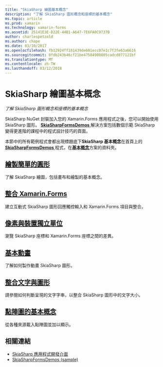 ```yaml
---
title: "SkiaSharp 繪圖基本概念"
description: "了解 SkiaSharp 圖形概念和座標的基本概念"
ms.topic: article
ms.prod: xamarin
ms.technology: xamarin-forms
ms.assetid: 25141E3E-D22E-44B1-A647-7E6FA0C9737B
author: charlespetzold
ms.author: chape
ms.date: 03/10/2017
ms.openlocfilehash: fb12924ff181439de601ecc07e1c7f3fe63a6616
ms.sourcegitcommit: 0fdb243b46cf21be47584900805cadcd077121bf
ms.translationtype: MT
ms.contentlocale: zh-TW
ms.lasthandoff: 03/12/2018
---
```

# <a name="skiasharp-drawing-basics"></a>SkiaSharp 繪圖基本概念

_了解 SkiaSharp 圖形概念和座標的基本概念_

SkiaSharp NuGet 封裝加入您的 Xamarin.Forms 應用程式之後，您可以開始使用 SkiaSharp 圖形。 [ **SkiaSharpFormsDemos** ](https://developer.xamarin.com/samples/xamarin-forms/SkiaSharpForms/SkiaSharpFormsDemos/)解決方案包括數個示範 SkiaSharp 變得更進階的課程中的程式設計技巧的頁面。

本節中的所有範例程式會都出現標題底下**SkiaSharp 基本概念**在首頁上的[ **SkiaSharpFormsDemos** ](https://developer.xamarin.com/samples/xamarin-forms/SkiaSharpForms/SkiaSharpFormsDemos/)程式，在[**基本概念**](https://github.com/xamarin/xamarin-forms-samples/tree/master/SkiaSharpForms/SkiaSharpFormsDemos/SkiaSharpFormsDemos/SkiaSharpFormsDemos/Basics)方案的資料夾。

## <a name="drawing-a-simple-circlecirclemd"></a>[繪製簡單的圓形](circle.md)

了解 SkiaSharp 繪圖，包括畫布和繪製的基本概念。

## <a name="integrating-with-xamarinformsintegrationmd"></a>[整合 Xamarin.Forms](integration.md)

建立互動式 SkiaSharp 圖形回應觸控輸入和 Xamarin.Forms 項目與整合。

## <a name="pixels-and-device-independent-unitspixelsmd"></a>[像素與裝置獨立單位](pixels.md)

瀏覽 SkiaSharp 座標和 Xamarin.Forms 座標之間的差異。

## <a name="basic-animationanimationmd"></a>[基本動畫](animation.md)

了解如何製作動畫 SkiaSharp 圖形。

## <a name="integrating-text-and-graphicstextmd"></a>[整合文字與圖形](text.md)

請參閱如何判斷呈現的文字字串，以整合 SkiaSharp 圖形中的文字大小。

## <a name="bitmap-basicsbitmapsmd"></a>[點陣圖的基本概念](bitmaps.md)

從各種來源載入點陣圖並加以顯示。


## <a name="related-links"></a>相關連結

- [SkiaSharp 應用程式開發介面](https://developer.xamarin.com/api/root/SkiaSharp/)
- [SkiaSharpFormsDemos (sample)](https://developer.xamarin.com/samples/xamarin-forms/SkiaSharpForms/SkiaSharpFormsDemos/)
